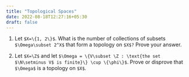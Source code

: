 ```yaml
---
title: "Topological Spaces"
date: 2022-08-18T12:27:16+05:30
draft: false
---
```


1. Let `$X=\{1, 2\}$`. What is the number of collections of subsets `$\Omega\subset 2^X$` that form a topology on `$X$?` Prove your answer.

2. Let `$X=\Z$` and let `$\Omega = \{V\subset \Z : \text{the set $\N\setminus V$ is finite}\} \cup \{\phi\}$`. Prove or disprove that `$\Omega$` is a topology on `$X$`.